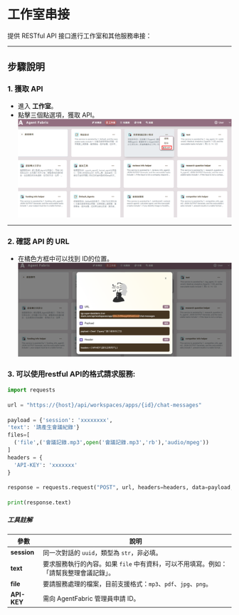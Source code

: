 # 工作室串接


提供 RESTful API 接口進行工作室和其他服務串接：

---

## 步驟說明

### 1. 獲取 API
- 進入 **工作室**。
- 點擊三個點選項，獲取 API。
![本地圖片](./images/123.png "本地圖片示例")

---

### 2. 確認 API 的 URL
- 在橘色方框中可以找到 ID的位置。
![本地圖片](./images/456.png "本地圖片示例")

### 3. 可以使用restful API的格式請求服務:
```python
import requests

url = "https://{host}/api/workspaces/apps/{id}/chat-messages"

payload = {'session': 'xxxxxxxx',
'text': '請產生會議紀錄'}
files=[
  ('file',('會議記錄.mp3',open('會議記錄.mp3','rb'),'audio/mpeg'))
]
headers = {
  'API-KEY': 'xxxxxxx'  
}

response = requests.request("POST", url, headers=headers, data=payload, files=files)

print(response.text)

```
##### 工具註解

| 參數          | 說明                                                                                         |
|---------------|----------------------------------------------------------------------------------------------|
| **session**   | 同一次對話的 `uuid`，類型為 `str`，非必填。                                                    |
| **text**      | 要求服務執行的內容。如果 `file` 中有資料，可以不用填寫。例如：「請幫我整理會議記錄」。              |
| **file**      | 要請服務處理的檔案，目前支援格式：`mp3`、`pdf`、`jpg`、`png`。                                    |
| **API-KEY**   | 需向 AgentFabric 管理員申請 ID。                           

